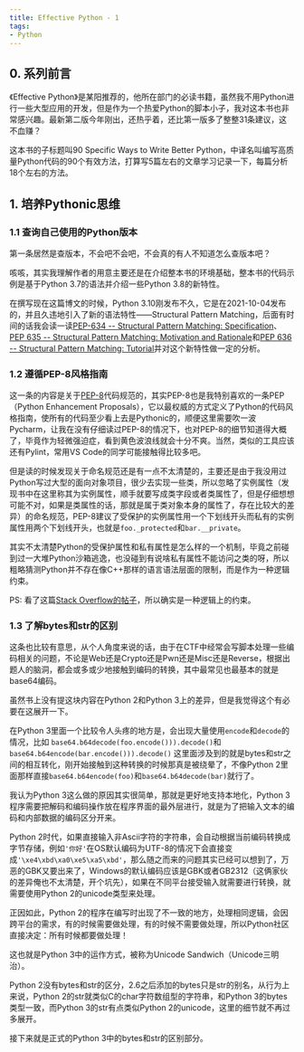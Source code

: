 ```yaml
---
title: Effective Python - 1
tags:
- Python
---
```


## 0. 系列前言
《Effective Python》是某阳推荐的，他所在部门的必读书籍，虽然我不用Python进行一些大型应用的开发，但是作为一个热爱Python的脚本小子，我对这本书也非常感兴趣。最新第二版今年刚出，还热乎着，还比第一版多了整整31条建议，这不血赚？

这本书的子标题叫90 Specific Ways to Write Better Python，中译名叫编写高质量Python代码的90个有效方法，打算写5篇左右的文章学习记录一下，每篇分析18个左右的方法。

## 1. 培养Pythonic思维

### 1.1 查询自己使用的Python版本
第一条居然是查版本，不会吧不会吧，不会真的有人不知道怎么查版本吧？

咳咳，其实我理解作者的用意主要还是在介绍整本书的环境基础，整本书的代码示例是基于Python 3.7的语法并介绍一些Python 3.8的新特性。

在撰写现在这篇博文的时候，Python 3.10刚发布不久，它是在2021-10-04发布的，并且久违地引入了新的语法特性——Structural Pattern Matching，后面有时间的话我会读一读[PEP-634 -- Structural Pattern Matching: Specification](https://www.python.org/dev/peps/pep-0634/)、[PEP 635 -- Structural Pattern Matching: Motivation and Rationale](https://www.python.org/dev/peps/pep-0635/)和[PEP 636 -- Structural Pattern Matching: Tutorial](https://www.python.org/dev/peps/pep-0636/)并对这个新特性做一定的分析。

### 1.2 遵循PEP-8风格指南
这一条的内容是关于[PEP-8](https://www.python.org/dev/peps/pep-0008/)代码规范的，其实PEP-8也是我特别喜欢的一条PEP（Python Enhancement Proposals），它以最权威的方式定义了Python的代码风格指南，使所有的代码至少看上去是Pythonic的，顺便这里需要吹一波Pycharm，让我在没有仔细读过PEP-8的情况下，也对PEP-8的细节知道得大概了，毕竟作为轻微强迫症，看到黄色波浪线就会十分不爽。当然，类似的工具应该还有Pylint，常用VS Code的同学可能接触得比较多吧。

但是读的时候发现关于命名规范还是有一点不太清楚的，主要还是由于我没用过Python写过大型的面向对象项目，很少去实现一些类，所以忽略了实例属性（发现书中在这里称其为实例属性，顺手就要写成类字段或者类属性了，但是仔细想想可能不对，如果是类属性的话，那就是属于类对象本身的属性了，存在比较大的差异）的命名规范，PEP-8建议了受保护的实例属性用一个下划线开头而私有的实例属性用两个下划线开头，也就是`foo._protected`和`bar.__private`。

其实不太清楚Python的受保护属性和私有属性是怎么样的一个机制，毕竟之前碰到过一大堆Python沙箱逃逸，也没碰到有说啥私有属性不能访问之类的呀，所以粗略猜测Python并不存在像C++那样的语言语法层面的限制，而是作为一种逻辑约束。

PS: 看了这篇[Stack Overflow的帖子](https://stackoverflow.com/questions/1641219/does-python-have-private-variables-in-classes)，所以确实是一种逻辑上的约束。

### 1.3 了解bytes和str的区别
这条也比较有意思，从个人角度来说的话，由于在CTF中经常会写脚本处理一些编码相关的问题，不论是Web还是Crypto还是Pwn还是Misc还是Reverse，根据出题人的脑洞，都会或多或少地接触到编码的转换，其中最常见也最基本的就是base64编码。  

虽然书上没有提这块内容在Python 2和Python 3上的差异，但是我觉得这个有必要在这展开一下。  

在Python 3里面一个比较令人头疼的地方是，会出现大量使用`encode`和`decode`的情况，比如
```base64.b64decode(foo.encode())).decode()```和```base64.b64encode(bar.encode())).decode()```
这里面涉及到的就是bytes和str之间的相互转化，刚开始接触到这种转换的时候那真是被绕晕了，不像Python 2里面那样直接`base64.b64encode(foo)`和`base64.b64decode(bar)`就行了。

我认为Python 3这么做的原因其实很简单，那就是更好地支持本地化，Python 3程序需要把解码和编码操作放在程序界面的最外层进行，就是为了把输入文本的编码和内部数据的编码区分开来。

Python 2时代，如果直接输入非Ascii字符的字符串，会自动根据当前编码转换成字节存储，例如`'你好'`在OS默认编码为UTF-8的情况下会直接变成`'\xe4\xbd\xa0\xe5\xa5\xbd'`，那么随之而来的问题其实已经可以想到了，万恶的GBK又要出来了，Windows的默认编码应该是GBK或者GB2312（这俩家伙的差异俺也不太清楚，开个坑先），如果在不同平台接受输入就需要进行转换，就需要使用Python 2的unicode类型来处理。

正因如此，Python 2的程序在编写时出现了不一致的地方，处理相同逻辑，会因跨平台的需求，有的时候需要做处理，有的时候不需要做处理，所以Python社区直接决定：所有时候都要做处理！

这也就是Python 3中的运作方式，被称为Unicode Sandwich（Unicode三明治）。

Python 2没有bytes和str的区分，2.6之后添加的bytes只是str的别名，从行为上来说，Python 2的str就类似C的char字符数组型的字符串，和Python 3的bytes类型一致，而Python 3的str有点类似Python 2的unicode，这里的细节就不再过多展开。

接下来就是正式的Python 3中的bytes和str的区别部分。